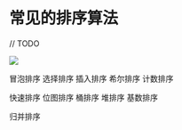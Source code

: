 # 常见的排序算法


<!--more-->

// TODO

![](https://raw.githubusercontent.com/xingyys/myblog/main/posts/images/20220512113108.gif)

冒泡排序
选择排序
插入排序
希尔排序
计数排序

快速排序
位图排序
桶排序
堆排序
基数排序

归并排序

